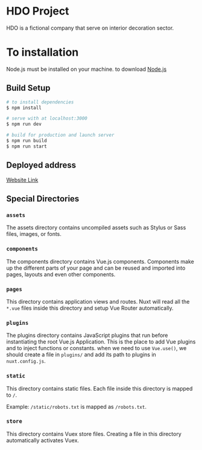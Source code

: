 # HDO Project 
HDO is a fictional company that serve on interior decoration sector.

# To installation
Node.js must be installed on your machine. to download [Node.js](https://nodejs.org/en/)

## Build Setup

```bash
# to install dependencies
$ npm install

# serve with at localhost:3000
$ npm run dev

# build for production and launch server
$ npm run build
$ npm run start
```
## Deployed address
   [Website Link](https://pjwd01.herokuapp.com/)


## Special Directories

### `assets`

The assets directory contains uncompiled assets such as Stylus or Sass files, images, or fonts.


### `components`

The components directory contains Vue.js components. Components make up the different parts of your page and can be reused and imported into pages, layouts and even other components.

### `pages`

This directory contains application views and routes. Nuxt will read all the `*.vue` files inside this directory and setup Vue Router automatically.


### `plugins`

The plugins directory contains JavaScript plugins that run before instantiating the root Vue.js Application. This is the place to add Vue plugins and to inject functions or constants. when we need to use `Vue.use()`, we should create a file in `plugins/` and add its path to plugins in `nuxt.config.js`.

### `static`

This directory contains static files. Each file inside this directory is mapped to `/`.

Example: `/static/robots.txt` is mapped as `/robots.txt`.


### `store`

This directory contains Vuex store files. Creating a file in this directory automatically activates Vuex.

